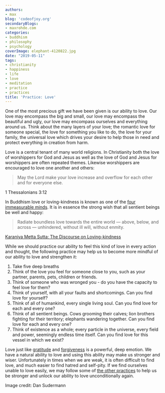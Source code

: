 ```yaml
---
authors:
- max
blog: 'codeofjoy.org'
secondaryBlogs:
- maxrohde.com
categories:
- buddhism
- philosophy
- psychology
coverImage: elephant-4120822.jpg
date: "2019-05-11"
tags:
- christianity
- happiness
- life
- love
- meditation
- practice
- practices
title: 'Practice: Love'
---
```


One of the most precious gift we have been given is our ability to love. Our love may encompass the big and small, our love may encompass the beautiful and ugly, our love may encompass ourselves and everything around us. Think about the many layers of your love; the romantic love for someone special, the love for something you like to do, the love for your family, the universal love which drives your desire to help those in need and protect everything in creation from harm.

Love is a central tenant of many world religions. In Christianity both the love of worshippers for God and Jesus as well as the love of God and Jesus for worshippers are often repeated themes. Likewise worshippers are encouraged to love one another and others:

> May the Lord make your love increase and overflow for each other and for everyone else.

1 Thessalonians 3:12

In Buddhism love or loving-kindness is known as one of the [four immeasurable minds](https://maxrohde.com/2018/08/28/the-four-immeasurable-minds/). It is in essence the strong wish that all sentient beings be well and happy:

> Radiate boundless love towards the entire world — above, below, and across — unhindered, without ill will, without enmity.

[Karaniya Metta Sutta: The Discourse on Loving-kindness](https://www.accesstoinsight.org/tipitaka/kn/snp/snp.1.08.piya.html)

While we should practice our ability to feel this kind of love in every action and thought, the following practice may help us to become more mindful of our ability to love and strengthen it:

1. Take five deep breaths
2. Think of the love you feel for someone close to you, such as your partner, parents, pets, children or friends.
3. Think of someone who was wronged you - do you have the capacity to feel love for them?
4. Think of yourself, with all your faults and shortcomings. Can you find love for yourself?
5. Think of all of humankind, every single living soul. Can you find love for each and every one?
6. Think of all sentient beings. Cows grooming their calves; lion brothers fighting for their territory; elephants wandering together. Can you find love for each and every one?
7. Think of existence as a whole; every particle in the universe, every field and power, seemingly endless time itself. Can you find love for this vessel in which we exist?

Love just like [gratitude](https://maxrohde.com/2019/04/21/practice-gratitude/) and [forgiveness](https://maxrohde.com/2019/04/07/practice-forgiveness/) is a powerful, deep emotion. We have a natural ability to love and using this ability may make us stronger and wiser. Unfortunately in times when we are weak, it is often difficult to find love, and much easier to find hatred and self-pity. If we find ourselves unable to love easily, we may follow some of [the other practices](https://maxrohde.com/2019/04/19/practices-for-enlightenment/) to help us be stronger and unlock our ability to love unconditionally again.

Image credit: Dan Sudermann
